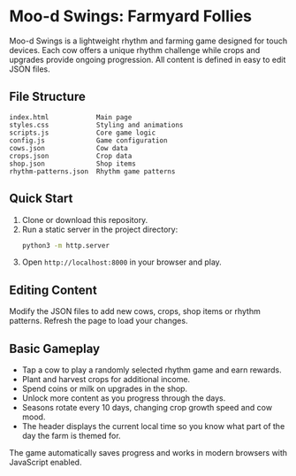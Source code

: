 # Moo-d Swings: Farmyard Follies

Moo-d Swings is a lightweight rhythm and farming game designed for touch devices. Each cow offers a unique rhythm challenge while crops and upgrades provide ongoing progression. All content is defined in easy to edit JSON files.

## File Structure
```
index.html            Main page
styles.css            Styling and animations
scripts.js            Core game logic
config.js             Game configuration
cows.json             Cow data
crops.json            Crop data
shop.json             Shop items
rhythm-patterns.json  Rhythm game patterns
```

## Quick Start
1. Clone or download this repository.
2. Run a static server in the project directory:
   ```bash
   python3 -m http.server
   ```
3. Open `http://localhost:8000` in your browser and play.

## Editing Content
Modify the JSON files to add new cows, crops, shop items or rhythm patterns. Refresh the page to load your changes.
## Basic Gameplay
- Tap a cow to play a randomly selected rhythm game and earn rewards.
- Plant and harvest crops for additional income.
- Spend coins or milk on upgrades in the shop.
- Unlock more content as you progress through the days.
- Seasons rotate every 10 days, changing crop growth speed and cow mood.
- The header displays the current local time so you know what part of the day the farm is themed for.

The game automatically saves progress and works in modern browsers with JavaScript enabled.

